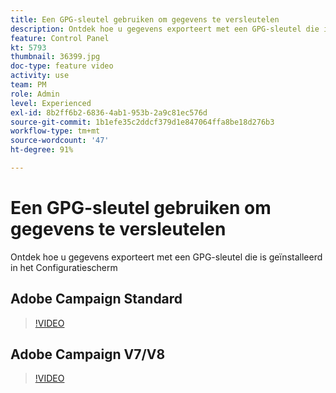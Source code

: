 ```yaml
---
title: Een GPG-sleutel gebruiken om gegevens te versleutelen
description: Ontdek hoe u gegevens exporteert met een GPG-sleutel die is geïnstalleerd in het Configuratiescherm.
feature: Control Panel
kt: 5793
thumbnail: 36399.jpg
doc-type: feature video
activity: use
team: PM
role: Admin
level: Experienced
exl-id: 8b2ff6b2-6836-4ab1-953b-2a9c81ec576d
source-git-commit: 1b1efe35c2ddcf379d1e847064ffa8be18d276b3
workflow-type: tm+mt
source-wordcount: '47'
ht-degree: 91%

---
```


# Een GPG-sleutel gebruiken om gegevens te versleutelen

Ontdek hoe u gegevens exporteert met een GPG-sleutel die is geïnstalleerd in het Configuratiescherm

## Adobe Campaign Standard

>[!VIDEO](https://video.tv.adobe.com/v/36380?quality=12&learn=0n)

## Adobe Campaign V7/V8

>[!VIDEO](https://video.tv.adobe.com/v/36399?quality=12&learn=0n)
